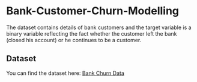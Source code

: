 # Bank-Customer-Churn-Modelling
<p>The dataset contains details of bank customers and the target variable is a binary variable reflecting the fact whether the customer left the bank (closed his account) or he continues to be a customer. </p>

## Dataset
You can find the dataset here:
[Bank Churn Data](https://www.kaggle.com/datasets/shrutimechlearn/churn-modelling)


